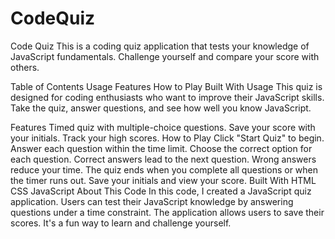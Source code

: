 # CodeQuiz
Code Quiz
This is a coding quiz application that tests your knowledge of JavaScript fundamentals. Challenge yourself and compare your score with others.

Table of Contents
Usage
Features
How to Play
Built With
Usage
This quiz is designed for coding enthusiasts who want to improve their JavaScript skills. Take the quiz, answer questions, and see how well you know JavaScript.

Features
Timed quiz with multiple-choice questions.
Save your score with your initials.
Track your high scores.
How to Play
Click "Start Quiz" to begin.
Answer each question within the time limit.
Choose the correct option for each question.
Correct answers lead to the next question.
Wrong answers reduce your time.
The quiz ends when you complete all questions or when the timer runs out.
Save your initials and view your score.
Built With
HTML
CSS
JavaScript
About This Code
In this code, I created a JavaScript quiz application. Users can test their JavaScript knowledge by answering questions under a time constraint. The application allows users to save their scores. It's a fun way to learn and challenge yourself.


